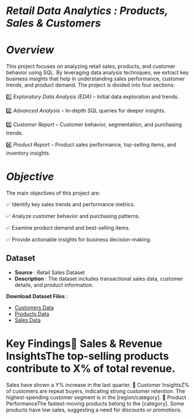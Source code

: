 # ***Retail Data Analytics : Products, Sales & Customers***

# *Overview*
This project focuses on analyzing retail sales, products, and customer behavior using SQL. By leveraging data analysis techniques, we extract key business insights that help in understanding sales performance, customer trends, and product demand.
The project is divided into four sections:

1️⃣ *Exploratory Data Analysis (EDA)* – Initial data exploration and trends.

2️⃣ *Advanced Analysis* – In-depth SQL queries for deeper insights.

3️⃣ *Customer Report* – Customer behavior, segmentation, and purchasing trends.

4️⃣ *Product Report* – Product sales performance, top-selling items, and inventory insights.

# *Objective*

The main objectives of this project are:

✅ Identify key sales trends and performance metrics.

✅ Analyze customer behavior and purchasing patterns.

✅ Examine product demand and best-selling items.

✅ Provide actionable insights for business decision-making.

 ## Dataset

- **Source** : Retail Sales Dataset
- **Description** : The dataset includes transactional sales data, customer details, and product information.

**Download Dataset Files** :
- [Customers Data](https://github.com/your-username/retail-sql-analysis/blob/main/dim_customers.csv)
- [Products Data](https://github.com/your-username/retail-sql-analysis/blob/main/dim_products.csv)
- [Sales Data](https://github.com/your-username/retail-sql-analysis/blob/main/fact_sales.csv)


# Key Findings🔹 Sales & Revenue InsightsThe top-selling products contribute to X% of total revenue.
Sales have shown a Y% increase in the last quarter.
🔹 Customer InsightsZ% of customers are repeat buyers, indicating strong customer retention.
The highest-spending customer segment is in the [region/category].
🔹 Product PerformanceThe fastest-moving products belong to the [category].
Some products have low sales, suggesting a need for discounts or promotions.
